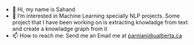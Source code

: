 - 👋 Hi, my name is Sahand 
- 👀 I’m interested in Machine Learning specially NLP projects. Some project that I have been working on is extracting knowladge from text and create a knowladge graph from it   
- 📫 How to reach me: Send me an Email me at parniani@ualberta.ca

<!---
sahand91/sahand91 is a ✨ special ✨ repository because its `README.md` (this file) appears on your GitHub profile.
You can click the Preview link to take a look at your changes.
--->

